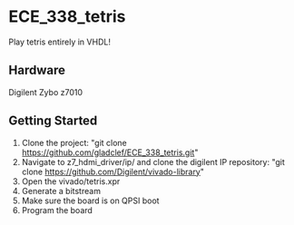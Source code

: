 # ECE_338_tetris
Play tetris entirely in VHDL!

## Hardware
Digilent Zybo z7010

## Getting Started
1. Clone the project: "git clone https://github.com/gladclef/ECE_338_tetris.git"
2. Navigate to z7_hdmi_driver/ip/ and clone the digilent IP repository: "git clone https://github.com/Digilent/vivado-library"
3. Open the vivado/tetris.xpr
4. Generate a bitstream
5. Make sure the board is on QPSI boot
6. Program the board
